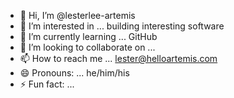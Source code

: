 - 👋 Hi, I’m @lesterlee-artemis
- 👀 I’m interested in ... building interesting software
- 🌱 I’m currently learning ... GitHub
- 💞️ I’m looking to collaborate on ...
- 📫 How to reach me ... lester@helloartemis.com
- 😄 Pronouns: ... he/him/his
- ⚡ Fun fact: ...

<!---
lesterlee-artemis/lesterlee-artemis is a ✨ special ✨ repository because its `README.md` (this file) appears on your GitHub profile.
You can click the Preview link to take a look at your changes.
--->
